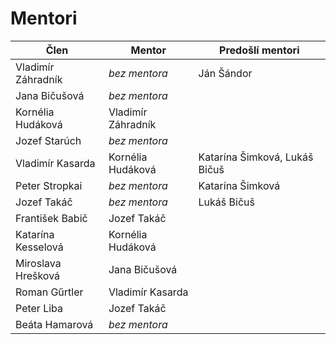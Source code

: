 # Mentori

| Člen                | Mentor                               | Predošlí mentori                     |
|---------------------|--------------------------------------|--------------------------------------|
| Vladimír Záhradník  | *bez mentora*                        | Ján Šándor                           |
| Jana Bičušová       | *bez mentora*                        |                                      |
| Kornélia Hudáková   | Vladimír Záhradník                   |                                      |
| Jozef Starúch       | *bez mentora*                        |                                      |
| Vladimír Kasarda    | Kornélia Hudáková                    | Katarína Šimková, Lukáš Bičuš        |
| Peter Stropkai      | *bez mentora*                        | Katarína Šimková                     |
| Jozef Takáč         | *bez mentora*                        | Lukáš Bičuš                          |
| František Babič     | Jozef Takáč                          |                                      |
| Katarína Kesselová  | Kornélia Hudáková                    |                                      |
| Miroslava Hrešková  | Jana Bičušová                        |                                      |
| Roman Gűrtler       | Vladimír Kasarda                     |                                      |
| Peter Liba          | Jozef Takáč                          |                                      |
| Beáta Hamarová      | *bez mentora*                        |                                      |
